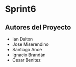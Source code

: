 # Sprint6

## Autores del Proyecto

- Ian Dalton
- Jose Miserendino
- Santiago Ance
- Ignacio Brandán
- Cesar Benitez
